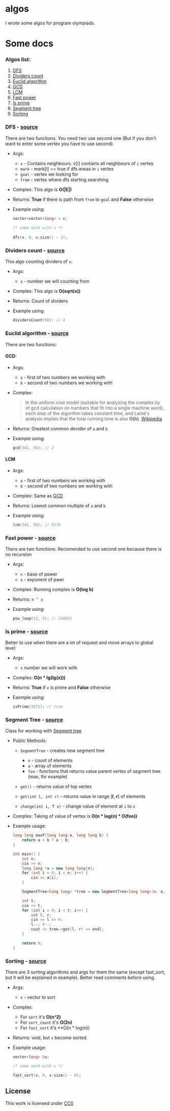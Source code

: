 # algos
I wrote some algos for program olympiads. 

# Some docs

### Algos list:

1. [DFS](#dfs---source)
2. [Dividers count](#dividers-count---source)
3. [Euclid algorithm](#euclid-algorithm---source)
  1. [GCD](#gcd)
  2. [LCM](#lcm)
4. [Fast power](#fast-power---source)
5. [Is prime](#is-prime---source)
6. [Segment tree](#segment-tree---source)
7. [Sorting](#sorting---source)

### DFS - [source](https://github.com/yegorf1/algos/blob/master/dfs.cpp)
There are two functions. You need two use second one (But if you don't want to enter some vertex you have to use second).

  - Args:
    * `v` - Contains neighbours. v[i] contains all neighbours of `i` vertex
    * `mark` - mark[i] == true if dfs wwas in `i` vertex
    * `goal` - vertex we looking for
    * `from` - vertex where dfs starting searxhing
    
  - Complex:
    This algo is **O(|E|)**
  
  - Returns:
    **True** if there is path from `from` to `goal` and **False** otherwise
    
  - Example using:
  
    ```C++
    vector<vector<long> > v;
  
    /* some work with v */
  
    dfs(v, 0, v.size() - 1);
    ```

### Dividers count - [source](https://github.com/yegorf1/algos/blob/master/dividers_count.cpp)
This algo counting dividers of `x`:

  - Args:
    * `x` - number we will counting from
  
  - Complex:
    This algo is **O(sqrt(x))**
  
  - Returns:
    Count of dividers
    
  - Example using:
    ```C++
    dividersCount(50); // 4
    ```

### Euclid algorithm - [source](https://github.com/yegorf1/algos/blob/master/euclid.cpp)

There are two functions:

#### GCD:
  - Args:
    * `a` - first of two numbers we working with
    * `b` - second of two numbers we working with
  - Complex:

      > In the uniform cost model (suitable for analyzing the complex:ity of gcd calculation on numbers that fit into a single machine word), each step of the algorithm takes constant time, and Lamé's analysis implies that the total running time is also **O(h)**.
      [Wikipedia][gcd complex]

  - Returns:
    Greatest common devider of `a` and `b`
  
  - Example using:
    ```C++
    gcd(342, 56); // 2
    ```

#### LCM
  - Args:
    * `a` - first of two numbers we working with
    * `b` - second of two numbers we working with
  - Complex:
    Same as [GCD](#gcd)

  - Returns:
    Lowest common multiple of `a` and `b`
  
  - Example using:
    ```C++
    lcm(342, 56); // 9576
    ```

### Fast power - [source](https://github.com/yegorf1/algos/blob/master/fast_pow.cpp)
There are two functions. Recomended to use second one because there is no recursion

  - Args:
    * `n` - base of power
    * `x` - exponent of pwer

  - Complex:
    Running complex is **O(log b)**

  - Returns:
    `n ^ x`

  - Example using:
    ```C++
    pow_loop(12, 5); // 248832
    ```

### Is prime - [source](https://github.com/yegorf1/algos/blob/master/is_prime.cpp)
  Better to use when there are a lot of request and move arrays to global level:

  - Args:
    * `x` number we will work with

  - Complex:
    **O(n * lg(lg(x)))**

  - Returns:
    **True** if `x` is prime and **False** otherwise

  - Eaxmple using:
    ```C++
    isPrime(3571); // true
    ```

### Segment Tree - [source](https://github.com/yegorf1/algos/blob/master/segment_tree.cpp)
  Class for working with [Segment tree](https://en.wikipedia.org/wiki/Segment_tree)

  - Public Methods:
    * `SegemntTree` - creates new segment tree
        + `n` - count of elements
        + `a` - array of elements
        + `foo` - functions that returns value parent vertex of segment tree (max, for example)

    * `get()` - returns value of top vertex

    * `get(int l, int r)` - returns value in range [**l**, **r**] of elements

    * `change(int i, T x)` - change value of element at `i` to `x`

  - Complex:
    Taking of value of vertex is **O(n * log(n) * O(foo))**

  - Example usage:
    ```C++
    long long maxF(long long a, long long b) {
        return a > b ? a : b;
    }

    int main() {
        int n;
        cin >> n;
        long long *a = new long long[n];
        for (int i = 0; i < n; i++) {
            cin >> a[i];
        }

        SegmentTree<long long> *tree = new SegmentTree<long long>(n, a, &maxF);

        int t;
        cin >> t;
        for (int i = 0; i < t; i++) {
            int l, r;
            cin >> l >> r;
            l--; r--;
            cout << tree->get(l, r) << endl;
        }

        return 0;
    }
    ```

### Sorting - [source](https://github.com/yegorf1/algos/blob/master/sort.cpp)
There are 3 sorting algorithms and args for them the same (except fast_sort, but it will be explained in example).
Better read comments before using.

  - Args:
    * `v` - vector to sort

  - Complex:
    * For `sort` it's **O(n^2)**
    * For `sort_count` it's **O(2n)**
    * For `fast_sort` it's **O(n * log(n))

  - Returns:
    void, but `v` become sorted.

  - Example usage:
    ```C++
    vector<long> &v;

    /* some work with v */

    fast_sort(v, 0, v.size() - 0);
    ```

## License
This work is licensed under [CC0](https://creativecommons.org/publicdomain/zero/1.0/legalcode)

[gcd complex]: https//en.wikipedia.org/wiki/Euclidean_algorithm